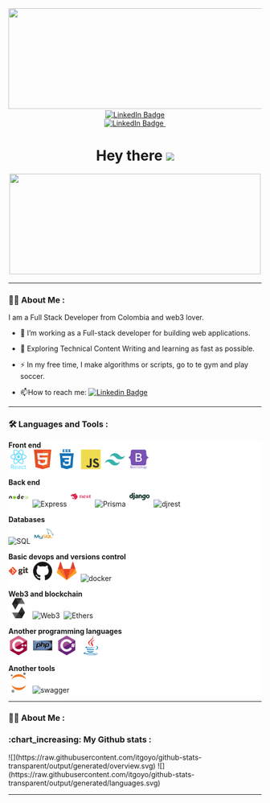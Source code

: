 <div id="header" align="center">
  <img src="https://media.giphy.com/media/BW51OCstarPBm/giphy.gif" width="1000" height="200"/>
</div>

<div id="badges" align="center">
  <a href="https://www.linkedin.com/in/brayan-rivera-cepeda-65a273139/" target="_blank">
    <img src="https://img.shields.io/badge/LinkedIn-blue?style=for-the-badge&logo=linkedin&logoColor=white" alt="LinkedIn Badge"/>
  </a><br>
  <a href="https://CepedaBrayan.github.io/portfolio-html-css-js/" target="_blank">
    <img src="https://img.shields.io/badge/www-website-yellow" alt="LinkedIn Badge"/>
  </a>
  <img src="https://komarev.com/ghpvc/?username=BitanCepeda&style=flat-square&color=blue" alt=""/>
</div>

<div align="center">
<h1>
  Hey there
  <img src="https://media.giphy.com/media/hvRJCLFzcasrR4ia7z/giphy.gif" width="4%"/>
</h1>
</div>

<div align="center">
  <img src="https://media.giphy.com/media/dWesBcTLavkZuG35MI/giphy.gif" width="500" height="200"/>
</div>



---

### :man_technologist: About Me :
I am a Full Stack Developer from Colombia and web3 lover.
- :telescope: I’m working as a Full-stack developer for building web applications.

- :seedling: Exploring Technical Content Writing and learning as fast as possible.

- :zap: In my free time, I make algorithms or scripts, go to te gym and play soccer.

- :mailbox:How to reach me: [![Linkedin Badge](https://img.shields.io/badge/-Brayan-blue?style=flat&logo=Linkedin&logoColor=white)](https://www.linkedin.com/in/brayan-rivera-cepeda-65a273139/)

---

### :hammer_and_wrench: Languages and Tools :

<div style="background: white">
  <b>Front end</b><br>
  <img src="https://github.com/devicons/devicon/blob/master/icons/react/react-original-wordmark.svg" title="React" alt="React" width="40" height="40"/>&nbsp;
  <img src="https://github.com/devicons/devicon/blob/master/icons/html5/html5-original.svg" title="HTML5" alt="HTML" width="40" height="40"/>&nbsp;
  <img src="https://github.com/devicons/devicon/blob/master/icons/css3/css3-plain-wordmark.svg"  title="CSS3" alt="CSS" width="40" height="40"/>&nbsp;
  <img src="https://github.com/devicons/devicon/blob/master/icons/javascript/javascript-original.svg" title="JavaScript" alt="JavaScript" width="40"      
       height="40"/>&nbsp;
  <img src="https://github.com/devicons/devicon/blob/master/icons/tailwindcss/tailwindcss-plain.svg"  title="Tailwindcss" alt="tailwindcss" width="40"      
       height="40"/>&nbsp;
  <img src="https://github.com/devicons/devicon/blob/master/icons/bootstrap/bootstrap-plain-wordmark.svg"  title="boostrap" alt="boostrap" width="40"     
       height="40"/>&nbsp;
 
  <b>Back end</b><br>
  <img src="https://github.com/devicons/devicon/blob/master/icons/nodejs/nodejs-original-wordmark.svg" title="Node" alt="Node" width="40" height="40"/>&nbsp;
  <img src="https://expressjs.com/images/express-facebook-share.png" title="Express" alt="Express" width="40" height="40"/>&nbsp;
  <img src="https://github.com/devicons/devicon/blob/master/icons/nestjs/nestjs-plain-wordmark.svg" title="Nest" alt="Nest" width="40" height="40"/>&nbsp;
  <img src="https://iconape.com/wp-content/files/je/371332/svg/371332.svg" title="Prisma" alt="Prisma" width="40" height="40"/>&nbsp;
  <img src="https://github.com/devicons/devicon/blob/master/icons/django/django-plain-wordmark.svg" title="Django" alt="Django" width="40" height="40"/>&nbsp;
  <img src="https://inlab.fib.upc.edu/sites/default/files/styles/large/public/field/image/django-rest-framework.jpg"  title="djrest" alt="djrest" width="40"        
       height="40"/>&nbsp;
  
  <b>Databases</b><br>
  <img src="https://www.jasoft.org/Blog/image.axd?picture=/2021/localdb/SQL-Server-logo.png" title="SQL"  alt="SQL" width="40" height="40"/>&nbsp;
  <img src="https://github.com/devicons/devicon/blob/master/icons/mysql/mysql-original-wordmark.svg" title="MySQL"  alt="MySQL" width="40" height="40"/>&nbsp;
  
  <b>Basic devops and versions control</b><br>
  <img src="https://github.com/devicons/devicon/blob/master/icons/git/git-original-wordmark.svg" title="Git" alt="Git" width="40" height="40"/>&nbsp;
  <img src="https://github.com/devicons/devicon/blob/master/icons/github/github-original.svg" title="Github" alt="Github" width="40" height="40"/>&nbsp;
  <img src="https://github.com/devicons/devicon/blob/master/icons/gitlab/gitlab-original.svg" title="Gitlab" alt="Gitlab" width="40" height="40"/>&nbsp;
  <img src="https://profile.es/wp-content/media/image.png"  title="docker" alt="docker" width="40" height="40"/>&nbsp;
  
  <b>Web3 and blockchain</b><br>
  <img src="https://github.com/devicons/devicon/blob/master/icons/solidity/solidity-original.svg" title="Solidity" alt="Solidity" width="40" height="40"/>&nbsp;
  <img src="https://repository-images.githubusercontent.com/24655114/c71c5800-6a8c-11e9-9117-8ec357c9f69e" title="Web3" alt="Web3" width="40" height="40"/>&nbsp;
  <img src="https://docs.moonbeam.network/images/index-pages/builders/build/eth-api/libraries/ethersjs.png" title="Ethers" alt="Ethers" width="40" height="40"/>&nbsp;
  
  <b>Another programming languages</b><br>
  <img src="https://github.com/devicons/devicon/blob/master/icons/cplusplus/cplusplus-original.svg" title="cpp" alt="cpp" width="40" height="40"/>&nbsp;
  <img src="https://github.com/devicons/devicon/blob/master/icons/php/php-original.svg"  title="php" alt="php" width="40" height="40"/>&nbsp;
  <img src="https://github.com/devicons/devicon/blob/master/icons/csharp/csharp-original.svg"  title="csharp" alt="csharp" width="40" height="40"/>&nbsp;
  <img src="https://github.com/devicons/devicon/blob/master/icons/java/java-original.svg"  title="java" alt="java" width="40" height="40"/>&nbsp;
  
  <b>Another tools</b><br>
  <img src="https://github.com/devicons/devicon/blob/master/icons/jupyter/jupyter-original.svg"  title="jupyter" alt="jupyter" width="40" height="40"/>&nbsp;
  <img src="https://upload.wikimedia.org/wikipedia/commons/a/ab/Swagger-logo.png"  title="swagger" alt="swagger" width="40" height="40"/>&nbsp;
</div>

---

### :man_technologist: About Me :

### :chart_increasing: My Github stats :

<div>
   ![](https://raw.githubusercontent.com/itgoyo/github-stats-transparent/output/generated/overview.svg)
   ![](https://raw.githubusercontent.com/itgoyo/github-stats-transparent/output/generated/languages.svg)
</div>

---

